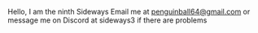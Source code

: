 Hello, I am the ninth Sideways
Email me at penguinball64@gmail.com or message me on Discord at sideways3 if there are problems

<!---
Sideways9/Sideways9 is a ✨ special ✨ repository because its `README.md` (this file) appears on your GitHub profile.
You can click the Preview link to take a look at your changes.
--->
